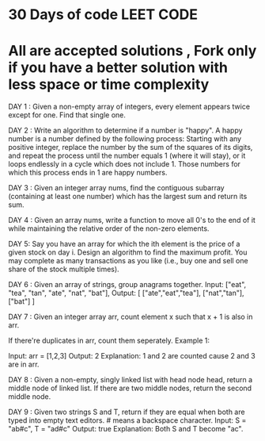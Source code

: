 # 30 Days of code LEET CODE
# All are accepted solutions , Fork only if you have a better solution with less space or time complexity
DAY 1 : Given a non-empty array of integers, every element appears twice except for one. Find that single one.

DAY 2 : Write an algorithm to determine if a number is "happy".
A happy number is a number defined by the following process: 
Starting with any positive integer, replace the number by the sum of the squares of its digits,
and repeat the process until the number equals 1 (where it will stay), 
or it loops endlessly in a cycle which does not include 1. Those numbers for which this process ends in 1 are happy numbers.


DAY 3 : Given an integer array nums, find the contiguous subarray (containing at least one number) which has the largest sum and return its sum.


DAY 4 : Given an array nums, write a function to move all 0's to the end of it while maintaining the relative order of the non-zero elements.

DAY 5: Say you have an array for which the ith element is the price of a given stock on day i.
Design an algorithm to find the maximum profit. You may complete as many transactions as you like (i.e., buy one and sell one share of the stock multiple times).

DAY 6 : Given an array of strings, group anagrams together.
Input: ["eat", "tea", "tan", "ate", "nat", "bat"],
Output:
[
  ["ate","eat","tea"],
  ["nat","tan"],
  ["bat"]
]

DAY 7 : Given an integer array arr, count element x such that x + 1 is also in arr.

If there're duplicates in arr, count them seperately.
Example 1:

Input: arr = [1,2,3]
Output: 2
Explanation: 1 and 2 are counted cause 2 and 3 are in arr.

DAY 8 : Given a non-empty, singly linked list with head node head, return a middle node of linked list.
If there are two middle nodes, return the second middle node.

DAY 9 : Given two strings S and T, return if they are equal when both are typed into empty text editors. # means a backspace character.
Input: S = "ab#c", T = "ad#c"
Output: true
Explanation: Both S and T become "ac".
